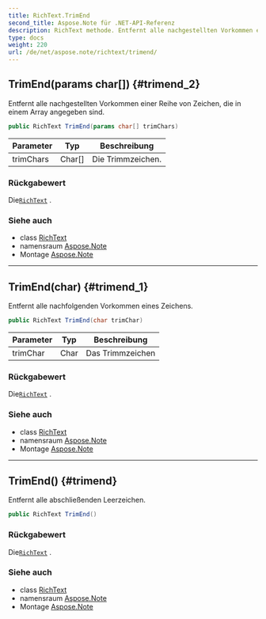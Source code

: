 ```yaml
---
title: RichText.TrimEnd
second_title: Aspose.Note für .NET-API-Referenz
description: RichText methode. Entfernt alle nachgestellten Vorkommen einer Reihe von Zeichen die in einem Array angegeben sind.
type: docs
weight: 220
url: /de/net/aspose.note/richtext/trimend/
---
```

## TrimEnd(params char[]) {#trimend_2}

Entfernt alle nachgestellten Vorkommen einer Reihe von Zeichen, die in einem Array angegeben sind.

```csharp
public RichText TrimEnd(params char[] trimChars)
```

| Parameter | Typ | Beschreibung |
| --- | --- | --- |
| trimChars | Char[] | Die Trimmzeichen. |

### Rückgabewert

Die[`RichText`](../) .

### Siehe auch

* class [RichText](../)
* namensraum [Aspose.Note](../../richtext/)
* Montage [Aspose.Note](../../../)

---

## TrimEnd(char) {#trimend_1}

Entfernt alle nachfolgenden Vorkommen eines Zeichens.

```csharp
public RichText TrimEnd(char trimChar)
```

| Parameter | Typ | Beschreibung |
| --- | --- | --- |
| trimChar | Char | Das Trimmzeichen |

### Rückgabewert

Die[`RichText`](../) .

### Siehe auch

* class [RichText](../)
* namensraum [Aspose.Note](../../richtext/)
* Montage [Aspose.Note](../../../)

---

## TrimEnd() {#trimend}

Entfernt alle abschließenden Leerzeichen.

```csharp
public RichText TrimEnd()
```

### Rückgabewert

Die[`RichText`](../) .

### Siehe auch

* class [RichText](../)
* namensraum [Aspose.Note](../../richtext/)
* Montage [Aspose.Note](../../../)


